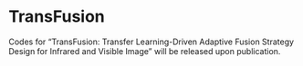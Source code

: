 # TransFusion
Codes for “TransFusion: Transfer Learning-Driven Adaptive Fusion Strategy Design for Infrared and Visible Image” will be released upon publication.
